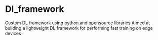# Dl_framework
Custom DL framework using python and opensource libraries
Aimed at building a lightweight DL framework for performing fast training on edge devices

